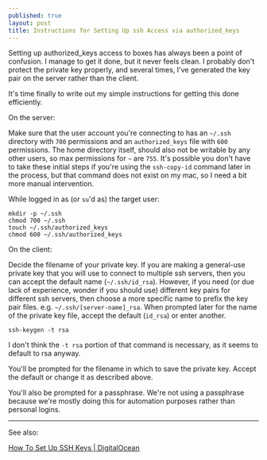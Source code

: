 ```yaml
---
published: true
layout: post
title: Instructions for Setting Up ssh Access via authorized_keys
---
```


Setting up authorized_keys access to boxes has always been a point of confusion. I manage to get it done, but it never feels clean. I probably don't protect the private key properly, and several times, I've generated the key pair on the server rather than the client.

It's time finally to write out my simple instructions for getting this done efficiently.

On the server:

Make sure that the user account you're connecting to has an `~/.ssh` directory with `700` permissions and an `authorized_keys` file with `600` permissions. The home directory itself, should also not be writable by any other users, so max permissions for `~` are `755`. It's possible you don't have to take these initial steps if you're using the `ssh-copy-id` command later in the process, but that command does not exist on my mac, so I need a bit more manual intervention.

While logged in as (or `su`'d as) the target user:

```
mkdir -p ~/.ssh
chmod 700 ~/.ssh
touch ~/.ssh/authorized_keys
chmod 600 ~/.ssh/authorized_keys
```

On the client:

Decide the filename of your private key. If you are making a general-use private key that you will use to connect to multiple ssh servers, then you can accept the default name (`~/.ssh/id_rsa`). However, if you need (or due lack of experience, wonder if you should use) different key pairs for different ssh servers, then choose a more specific name to prefix the key pair files. e.g. `~/.ssh/[server-name]_rsa`. When prompted later for the name of the private key file, accept the default (`id_rsa`) or enter another.

```
ssh-keygen -t rsa
```

I don't think the `-t rsa` portion of that command is necessary, as it seems to default to rsa anyway.

You'll be prompted for the filename in which to save the private key. Accept the default or change it as described above.

You'll also be prompted for a passphrase. We're not using a passphrase because we're mostly doing this for automation purposes rather than personal logins.

---

See also:

[How To Set Up SSH Keys | DigitalOcean](https://www.digitalocean.com/community/tutorials/how-to-set-up-ssh-keys--2)
